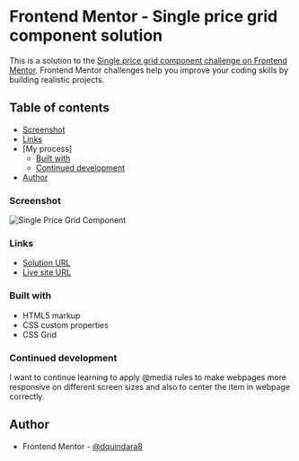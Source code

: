# Frontend Mentor - Single price grid component solution

This is a solution to the [Single price grid component challenge on Frontend Mentor](https://www.frontendmentor.io/challenges/single-price-grid-component-5ce41129d0ff452fec5abbbc). Frontend Mentor challenges help you improve your coding skills by building realistic projects. 

## Table of contents

  - [Screenshot](#screenshot)
  - [Links](#links)
- [My process]
  - [Built with](#built-with)
  - [Continued development](#continued-development)
- [Author](#author)

### Screenshot

![Single Price Grid Component]()

### Links

- [Solution URL](........)
- [Live site URL](..............)

### Built with

- HTML5 markup
- CSS custom properties
- CSS Grid


### Continued development

I want to continue learning to apply @media rules to make webpages more responsive on different screen sizes and also to center the item in webpage correctly.

## Author

- Frontend Mentor - [@dquindara8](https://www.frontendmentor.io/profile/dquindara8)
